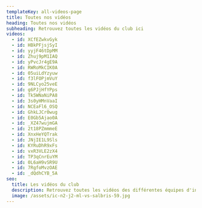 ```yaml
---
templateKey: all-videos-page
title: Toutes nos vidéos
heading: Toutes nos vidéos
subheading: Retrouvez toutes les vidéos du club ici
videos:
  - id: XCfEZwkvGyk
  - id: HBkPFjsjSyI
  - id: yyjF46tDpMM
  - id: Zhuj9pM1IAQ
  - id: yPvcJr4gE9A
  - id: RWRoMkCIK0A
  - id: 05uiLdYzyuw
  - id: f3lFOPjmVuY
  - id: 9NLCyo25veE
  - id: g6PJjHfYPps
  - id: Tk5WNaNiPA8
  - id: 3s0yHMnVaaI
  - id: NCEaFl6_OSQ
  - id: GhkLJCr0wug
  - id: E0Gb5Ajao0A
  - id: _XZ47wujmGA
  - id: 2t18PZmmmeE
  - id: XnxHeYQTrak
  - id: JNjIE1L9Sls
  - id: KYRuDhR9xFs
  - id: vxR3VLE2zX4
  - id: TP3qCnrEuYM
  - id: 0L6aH9vSR9U
  - id: 7RgfoMvzOAE
  - id: _dQdhCYB_5A
seo:
  title: Les vidéos du club
  description: Retrouvez toutes les vidéos des différentes équipes d'interclub du BML.
  image: /assets/ic-n2-j2-ml-vs-salbris-59.jpg
---
```

